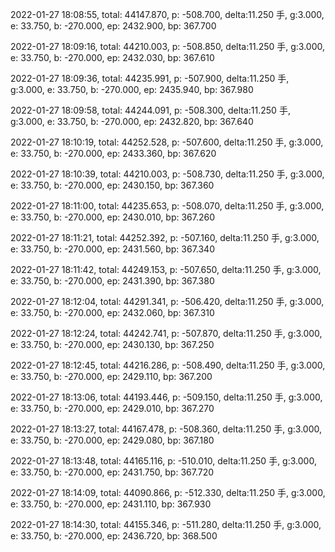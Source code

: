 2022-01-27 18:08:55, total: 44147.870, p: -508.700, delta:11.250 手, g:3.000, e: 33.750, b: -270.000, ep: 2432.900, bp: 367.700

2022-01-27 18:09:16, total: 44210.003, p: -508.850, delta:11.250 手, g:3.000, e: 33.750, b: -270.000, ep: 2432.030, bp: 367.610

2022-01-27 18:09:36, total: 44235.991, p: -507.900, delta:11.250 手, g:3.000, e: 33.750, b: -270.000, ep: 2435.940, bp: 367.980

2022-01-27 18:09:58, total: 44244.091, p: -508.300, delta:11.250 手, g:3.000, e: 33.750, b: -270.000, ep: 2432.820, bp: 367.640

2022-01-27 18:10:19, total: 44252.528, p: -507.600, delta:11.250 手, g:3.000, e: 33.750, b: -270.000, ep: 2433.360, bp: 367.620

2022-01-27 18:10:39, total: 44210.003, p: -508.730, delta:11.250 手, g:3.000, e: 33.750, b: -270.000, ep: 2430.150, bp: 367.360

2022-01-27 18:11:00, total: 44235.653, p: -508.070, delta:11.250 手, g:3.000, e: 33.750, b: -270.000, ep: 2430.010, bp: 367.260

2022-01-27 18:11:21, total: 44252.392, p: -507.160, delta:11.250 手, g:3.000, e: 33.750, b: -270.000, ep: 2431.560, bp: 367.340

2022-01-27 18:11:42, total: 44249.153, p: -507.650, delta:11.250 手, g:3.000, e: 33.750, b: -270.000, ep: 2431.390, bp: 367.380

2022-01-27 18:12:04, total: 44291.341, p: -506.420, delta:11.250 手, g:3.000, e: 33.750, b: -270.000, ep: 2432.060, bp: 367.310

2022-01-27 18:12:24, total: 44242.741, p: -507.870, delta:11.250 手, g:3.000, e: 33.750, b: -270.000, ep: 2430.130, bp: 367.250

2022-01-27 18:12:45, total: 44216.286, p: -508.490, delta:11.250 手, g:3.000, e: 33.750, b: -270.000, ep: 2429.110, bp: 367.200

2022-01-27 18:13:06, total: 44193.446, p: -509.150, delta:11.250 手, g:3.000, e: 33.750, b: -270.000, ep: 2429.010, bp: 367.270

2022-01-27 18:13:27, total: 44167.478, p: -508.360, delta:11.250 手, g:3.000, e: 33.750, b: -270.000, ep: 2429.080, bp: 367.180

2022-01-27 18:13:48, total: 44165.116, p: -510.010, delta:11.250 手, g:3.000, e: 33.750, b: -270.000, ep: 2431.750, bp: 367.720

2022-01-27 18:14:09, total: 44090.866, p: -512.330, delta:11.250 手, g:3.000, e: 33.750, b: -270.000, ep: 2431.110, bp: 367.930

2022-01-27 18:14:30, total: 44155.346, p: -511.280, delta:11.250 手, g:3.000, e: 33.750, b: -270.000, ep: 2436.720, bp: 368.500